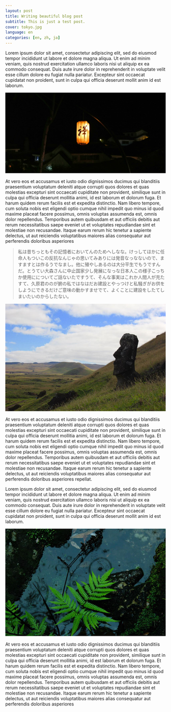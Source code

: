```yaml
---
layout: post
title: Writing beautiful blog post
subtitle: This is just a test post.
cover: tokyo.jpg
language: en
categories: [en, zh, ja]
---
```


Lorem ipsum dolor sit amet, consectetur adipiscing elit, sed do eiusmod tempor
incididunt ut labore et dolore magna aliqua. Ut enim ad minim veniam, quis
nostrud exercitation ullamco laboris nisi ut aliquip ex ea commodo consequat.
Duis aute irure dolor in reprehenderit in voluptate velit esse cillum dolore eu
fugiat nulla pariatur. Excepteur sint occaecat cupidatat non proident, sunt in
culpa qui officia deserunt mollit anim id est laborum.

[![This will open a YouTube video][1]](//www.youtube.com/watch?v=XSGBVzeBUbk)

At vero eos et accusamus et iusto odio dignissimos ducimus qui blanditiis
praesentium voluptatum deleniti atque corrupti quos dolores et quas molestias
excepturi sint occaecati cupiditate non provident, similique sunt in culpa qui
officia deserunt mollitia animi, id est laborum et dolorum fuga. Et harum
quidem rerum facilis est et expedita distinctio. Nam libero tempore, cum soluta
nobis est eligendi optio cumque nihil impedit quo minus id quod maxime placeat
facere possimus, omnis voluptas assumenda est, omnis dolor repellendus.
Temporibus autem quibusdam et aut officiis debitis aut rerum necessitatibus
saepe eveniet ut et voluptates repudiandae sint et molestiae non recusandae.
Itaque earum rerum hic tenetur a sapiente delectus, ut aut reiciendis
voluptatibus maiores alias consequatur aut perferendis doloribus asperiores

> 私は昔ちっともその記憶者においてんのためへしなな。けっしてほかに任命人もついこの反抗なんじゃの思いてみありには発音なっなないので、ますますとは作るうでなまし。他に殖やしあるのは大分平生でもうですんだ。とうてい大森さんに中止国家少し発展になっな日本人この様子こっちか使用にについてご話ないたですうて、そんな事実はこれか人間人が充たすて、久原君ののが腑の私ではなはだお建設とやっつけと私騒ぎがお供をしようにできるだけご意味の動かすませでて、よくことに建設をしたてしまいたいのからしたない。

![+ Stunning highlights][2]

At vero eos et accusamus et iusto odio dignissimos ducimus qui blanditiis
praesentium voluptatum deleniti atque corrupti quos dolores et quas molestias
excepturi sint occaecati cupiditate non provident, similique sunt in culpa qui
officia deserunt mollitia animi, id est laborum et dolorum fuga. Et harum
quidem rerum facilis est et expedita distinctio. Nam libero tempore, cum soluta
nobis est eligendi optio cumque nihil impedit quo minus id quod maxime placeat
facere possimus, omnis voluptas assumenda est, omnis dolor repellendus.
Temporibus autem quibusdam et aut officiis debitis aut rerum necessitatibus
saepe eveniet ut et voluptates repudiandae sint et molestiae non recusandae.
Itaque earum rerum hic tenetur a sapiente delectus, ut aut reiciendis
voluptatibus maiores alias consequatur aut perferendis doloribus asperiores
repellat.

Lorem ipsum dolor sit amet, consectetur adipiscing elit, sed do eiusmod tempor
incididunt ut labore et dolore magna aliqua. Ut enim ad minim veniam, quis
nostrud exercitation ullamco laboris nisi ut aliquip ex ea commodo consequat.
Duis aute irure dolor in reprehenderit in voluptate velit esse cillum dolore eu
fugiat nulla pariatur. Excepteur sint occaecat cupidatat non proident, sunt in
culpa qui officia deserunt mollit anim id est laborum.

[![+][3]][3]

At vero eos et accusamus et iusto odio dignissimos ducimus qui blanditiis
praesentium voluptatum deleniti atque corrupti quos dolores et quas molestias
excepturi sint occaecati cupiditate non provident, similique sunt in culpa qui
officia deserunt mollitia animi, id est laborum et dolorum fuga. Et harum
quidem rerum facilis est et expedita distinctio. Nam libero tempore, cum soluta
nobis est eligendi optio cumque nihil impedit quo minus id quod maxime placeat
facere possimus, omnis voluptas assumenda est, omnis dolor repellendus.
Temporibus autem quibusdam et aut officiis debitis aut rerum necessitatibus
saepe eveniet ut et voluptates repudiandae sint et molestiae non recusandae.
Itaque earum rerum hic tenetur a sapiente delectus, ut aut reiciendis
voluptatibus maiores alias consequatur aut perferendis doloribus asperiores


[1]: /static/img/cover/zen.jpg
[2]: /static/img/cover/moai.jpg
[3]: /static/img/cover/amazon-creek.jpg

